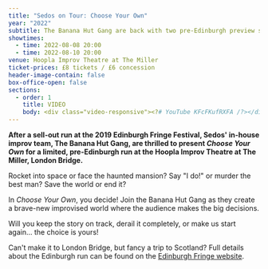 ```yaml
---
title: "Sedos on Tour: Choose Your Own"
year: "2022"
subtitle: The Banana Hut Gang are back with two pre-Edinburgh preview shows
showtimes:
  - time: 2022-08-08 20:00
  - time: 2022-08-10 20:00
venue: Hoopla Improv Theatre at The Miller
ticket-prices: £8 tickets / £6 concession
header-image-contain: false
box-office-open: false
sections:
  - order: 1
    title: VIDEO
    body: <div class="video-responsive"><?# YouTube KFcFKufRXFA /?></div>
---
```

**After a sell-out run at the 2019 Edinburgh Fringe Festival, Sedos' in-house improv team, The Banana Hut Gang, are thrilled to present *Choose Your Own* for a limited, pre-Edinburgh run at the Hoopla Improv Theatre at The Miller, London Bridge.**

Rocket into space or face the haunted mansion? Say "I do!" or murder the best man? Save the world or end it?

In *Choose Your Own*, you decide! Join the Banana Hut Gang as they create a brave-new improvised world where the audience makes the big decisions.

Will you keep the story on track, derail it completely, or make us start again... the choice is yours!

Can't make it to London Bridge, but fancy a trip to Scotland? Full details about the Edinburgh run can be found on the [Edinburgh Fringe website](https://tickets.edfringe.com/whats-on/choose-your-own).